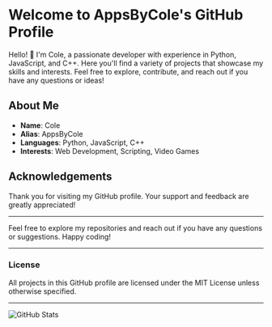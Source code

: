 # Welcome to AppsByCole's GitHub Profile

Hello! 👋 I'm Cole, a passionate developer with experience in Python, JavaScript, and C++. Here you'll find a variety of projects that showcase my skills and interests. Feel free to explore, contribute, and reach out if you have any questions or ideas!

## About Me

- **Name**: Cole
- **Alias**: AppsByCole
- **Languages**: Python, JavaScript, C++
- **Interests**: Web Development, Scripting, Video Games

## Acknowledgements

Thank you for visiting my GitHub profile. Your support and feedback are greatly appreciated!

---

Feel free to explore my repositories and reach out if you have any questions or suggestions. Happy coding!

---

### License

All projects in this GitHub profile are licensed under the MIT License unless otherwise specified.

---

![GitHub Stats](https://github-readme-stats.vercel.app/api?username=AppsByCole&show_icons=true&theme=radical)
